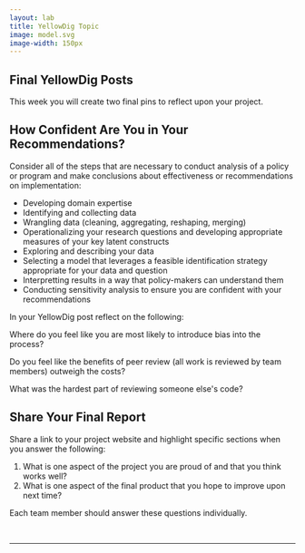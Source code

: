 ```yaml
---
layout: lab
title: YellowDig Topic
image: model.svg
image-width: 150px
---
```


<div class = "uk-container uk-container-small">

## Final YellowDig Posts

This week you will create two final pins to reflect upon your project.

## How Confident Are You in Your Recommendations?   

Consider all of the steps that are necessary to conduct analysis of a policy or program and make conclusions about effectiveness or recommendations on implementation:

* Developing domain expertise 
* Identifying and collecting data 
* Wrangling data (cleaning, aggregating, reshaping, merging) 
* Operationalizing your research questions and developing appropriate measures of your key latent constructs 
* Exploring and describing your data 
* Selecting a model that leverages a feasible identification strategy appropriate for your data and question 
* Interpretting results in a way that policy-makers can understand them 
* Conducting sensitivity analysis to ensure you are confident with your recommendations 

In your YellowDig post reflect on the following: 

Where do you feel like you are most likely to introduce bias into the process? 

Do you feel like the benefits of peer review (all work is reviewed by team members) outweigh the costs? 

What was the hardest part of reviewing someone else's code? 

## Share Your Final Report

Share a link to your project website and highlight specific sections when you answer the following: 

1. What is one aspect of the project you are proud of and that you think works well?  
2. What is one aspect of the final product that you hope to improve upon next time?  

Each team member should answer these questions individually. 

<br>
<hr>
<br>
<br>

</div>
